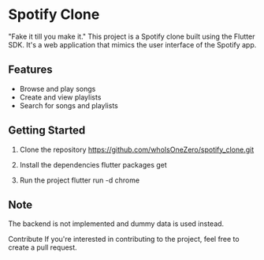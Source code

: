 # Spotify Clone

"Fake it till you make it."
This project is a Spotify clone built using the Flutter SDK. 
It's a web application that mimics the user interface of the Spotify app. 

## Features
- Browse and play songs
- Create and view playlists
- Search for songs and playlists

## Getting Started

1. Clone the repository
   https://github.com/whoIsOneZero/spotify_clone.git

2. Install the dependencies
flutter packages get

3. Run the project
flutter run -d chrome

## Note
The backend is not implemented and dummy data is used instead.

Contribute
If you're interested in contributing to the project, feel free to create a pull request.
